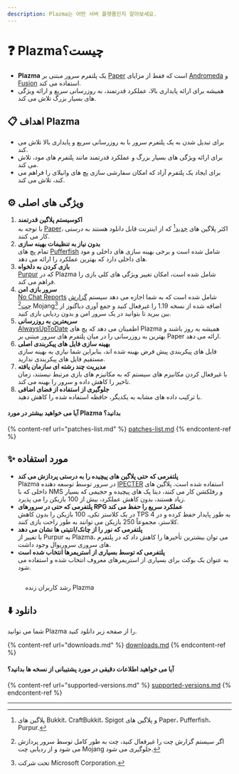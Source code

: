 ```yaml
---
description: Plazma는 어떤 서버 플랫폼인지 알아보세요.
---
```


# ❓ Plazmaچیست؟

- **Plazma** یک پلتفرم سرور مبتنی بر [Paper](https://github.com/PaperMC/Paper) است که فقط از مزایای [Andromeda](https://github.com/EarendelArchived/Andromeda) و [Fusion](https://github.com/RuinedTechnologyUnify/Fusion) استفاده می کند.
- همیشه برای ارائه پایداری بالا، عملکرد قدرتمند، به روزرسانی سریع و ارائه ویژگی های بسیار بزرگ تلاش می کند.

## 📋 اهداف Plazma <a href="#id-1" id="id-1"></a>

- برای تبدیل شدن به یک پلتفرم سرور با به روزرسانی سریع و پایداری بالا تلاش می کند.
- برای ارائه ویژگی های بسیار بزرگ و عملکرد قدرتمند مانند پلتفرم های مود، تلاش می کند.
- برای ایجاد یک پلتفرم آزاد که امکان سفارشی سازی پچ های وانیلای را فراهم می کند، تلاش می کند.

## ⚙️ ویژگی های اصلی <a href="#id-2" id="id-2"></a>

1. **اکوسیستم پلاگین قدرتمند**\
   با توجه به [Paper](https://github.com/PaperMC/Paper)، اکثر پلاگین های [جدید](#user-content-fn-1)[^1] که از اینترنت قابل دانلود هستند به درستی کار می کنند.
2. **بدون نیاز به تنظیمات بهینه سازی**\
   تمام پچ های [Pufferfish](https://github.com/pufferfish-gg/Pufferfish) شامل شده است و برخی بهینه سازی های داخلی و مود های داخلی دارد که بهترین عملکرد را ارائه می دهد.
3. **بازی کردن به دلخواه**\
   [Purpur](https://github.com/PurpurMC/Purpur) که در Plazma شامل شده است، امکان تغییر ویژگی های کلی بازی را فراهم می کند.
4. **سرور بازی امن**\
   [No Chat Reports](https://github.com/Aizistral-Studios/No-Chat-Reports) شامل شده است که به شما اجازه می دهد سیستم [گزارش چت](#user-content-fn-3)[^3] Mojang[^2] اضافه شده از نسخه 1.19 را غیرفعال کنید و جمع آوری دیاگنوز از بین ببرید تا بتوانید در یک سرور امن و بدون ردیابی بازی کنید.
5. **سریعترین به روزرسانی**\
   [AlwaysUpToDate](https://github.com/PlazmaMC/AlwaysUpToDate) اطمینان می دهد که پچ های Plazma همیشه به روز باشند و بهترین به روزرسانی را در میان پلتفرم های سرور مبتنی بر Paper ارائه می دهد.
6. **بهینه سازی فایل های پیکربندی اصلی**\
   فایل های پیکربندی پیش فرض بهینه شده اند، بنابراین شما نیازی به بهینه سازی مستقیم فایل های پیکربندی ندارید.
7. **مدیریت چند رشته ای سازمان یافته**\
   با غیرفعال کردن مکانیزم های سیستم که به مکانیزم های بازی مرتبط نیستند، زمان تاخیر را کاهش داده و سرور را بهینه می کند.
8. **جلوگیری از استفاده از فضای اضافی**\
   با ترکیب داده های مشابه به یکدیگر، حافظه استفاده شده را کاهش دهید.

#### آیا می خواهید بیشتر در مورد Plazma بدانید؟ <a href="#etc-1" id="etc-1"></a>

{% content-ref url="patches-list.md" %}
[patches-list.md](patches-list.md)
{% endcontent-ref %}

## ✨ مورد استفاده <a href="#id-3" id="id-3"></a>

- **پلتفرمی که حتی پلاگین های پیچیده را به درستی پردازش می کند**\
  Plazma در سرور توسط توسعه دهنده [IPECTER](https://github.com/IPECTER) استفاده شده است. پلاگین های داخلی که با NMS و رفلکشن کار می کنند، دیتا پک های پیچیده و حجیمی که بسیار زیاد هستند، بدون کاهش عملکرد، بیش از 100 بازیکن را می پذیرد.
- **پلتفرمی که حتی در سرورهای RPG عملکرد سریع را حفظ می کند**\
  در یک کلاستر تکی، 100 بازیکن را بدون کاهش TPS به طور پایدار حفظ کرده و در 4 کلاستر، مجموعاً 250 بازیکن می توانند به طور راحت بازی کنند.
- **پلتفرمی که نور را از چانک/انتیتی ها نشان می دهد**\
  با تغییر از Purpur به Plazma، می توان بیشترین تأخیرها را کاهش داد که در پلتفرم های سروری سروریوال وجود داشت.
- **پلتفرمی که توسط بسیاری از استریمرها انتخاب شده است**\
  به عنوان یک بوکت برای بسیاری از استریمرهای معروف انتخاب شده و استفاده می شود.

<figure><img src="https://camo.githubusercontent.com/22acffd515755c2cee2078a7697ff35351c5ec7148eb2806deedbe63df1c4ed7/68747470733a2f2f6273746174732e6f72672f7369676e6174757265732f7365727665722d696d706c656d656e746174696f6e2f506c617a6d612e737667" alt=""><figcaption><p>رشد کاربران زنده Plazma</p></figcaption></figure>

## ⬇️ دانلود

شما می توانید Plazma را از صفحه زیر دانلود کنید.

{% content-ref url="downloads.md" %}
[downloads.md](downloads.md)
{% endcontent-ref %}

#### آیا می خواهید اطلاعات دقیقی در مورد پشتیبانی از نسخه ها بدانید؟

{% content-ref url="supported-versions.md" %}
[supported-versions.md](supported-versions.md)
{% endcontent-ref %}

***

[^1]: پلاگین های Bukkit، CraftBukkit، Spigot و پلاگین های Paper، Pufferfish، Purpur.

[^2]: تحت شرکت Microsoft Corporation.

[^3]: اگر سیستم گزارش چت را غیرفعال کنید، چت به طور کامل توسط سرور پردازش می شود و از ردیابی چت Mojang جلوگیری می شود.

[^4]: زمانی که مکانیزم های سیستم برای اجرا فعال می شوند، بازی به مدت کوتاهی متوقف می شود.
